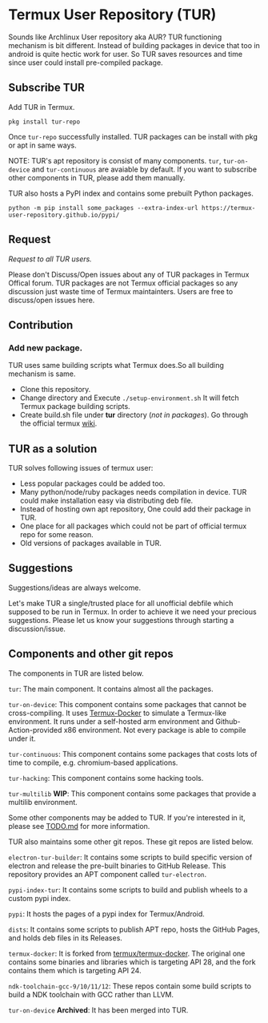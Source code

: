 # Termux User Repository (TUR)

Sounds like Archlinux User repository aka AUR? TUR functioning mechanism is bit different. Instead of building packages in device that too in android is quite hectic work for user. 
So TUR saves resources and time since user could install pre-compiled package. 

## Subscribe TUR
Add TUR in Termux. 
```
pkg install tur-repo
```
Once `tur-repo` successfully installed. TUR packages can be install with pkg or apt in same ways. 

NOTE: TUR's apt repository is consist of many components. `tur`, `tur-on-device` and `tur-continuous` are avaiable by default. If you want to subscribe other components in TUR, please add them manually.

TUR also hosts a PyPI index and contains some prebuilt Python packages.
```
python -m pip install some_packages --extra-index-url https://termux-user-repository.github.io/pypi/
```

## Request
*Request to all TUR users.*

Please don't Discuss/Open issues about any of TUR packages in Termux Offical forum. TUR packages are not Termux official packages so any discussion just waste time of Termux maintainters. Users are free to discuss/open issues here. 

## Contribution

### Add new package. 
TUR uses same building scripts what Termux does.So all building mechanism is same.
* Clone this repository.
* Change directory and Execute `./setup-environment.sh` It will fetch Termux package building scripts. 
* Create build.sh file under **tur** directory (_not in packages_). 
Go through the official termux [wiki](https://github.com/termux/termux-packages/wiki). 


## TUR as a solution
TUR solves following issues of termux user: 

* Less popular packages could be added too.
* Many python/node/ruby packages needs compilation in device. TUR could make installation easy via distributing deb file.
* Instead of hosting own apt repository, One could add their package in TUR. 
* One place for all packages which could not be part of official termux repo for some reason.
* Old versions of packages available in TUR. 



## Suggestions
Suggestions/ideas are always welcome.

Let's make TUR a single/trusted place for all unofficial debfile which supposed to be run in Termux. 
In order to achieve it we need your precious suggestions. Please let us know your suggestions through starting a discussion/issue.

## Components and other git repos
The components in TUR are listed below.

`tur`: The main component. It contains almost all the packages.

`tur-on-device`: This component contains some packages that cannot be cross-compiling. It uses [Termux-Docker](https://github.com/termux/termux-docker) to simulate a Termux-like environment. It runs under a self-hosted arm environment and Github-Action-provided x86 environment. Not every package is able to compile under it.

`tur-continuous`: This component contains some packages that costs lots of time to compile, e.g. chromium-based applications.

`tur-hacking`: This component contains some hacking tools.

`tur-multilib` **WIP**: This component contains some packages that provide a multilib environment.

Some other components may be added to TUR. If you're interested in it, please see [TODO.md](TODO.md) for more information.

TUR also maintains some other git repos. These git repos are listed below.

`electron-tur-builder`: It contains some scripts to build specific version of electron and release the pre-built binaries to GitHub Release. This repository provides an APT component called `tur-electron`.

`pypi-index-tur`: It contains some scripts to build and publish wheels to a custom pypi index.

`pypi`: It hosts the pages of a pypi index for Termux/Android. 

`dists`: It contains some scripts to publish APT repo, hosts the GitHub Pages, and holds deb files in its Releases.

`termux-docker`: It is forked from [termux/termux-docker](https://github.com/termux/termux-docker). The original one contains some binaries and libraries which is targeting API 28, and the fork contains them which is targeting API 24.

`ndk-toolchain-gcc-9/10/11/12`: These repos contain some build scripts to build a NDK toolchain with GCC rather than LLVM.

`tur-on-device` **Archived**: It has been merged into TUR.

